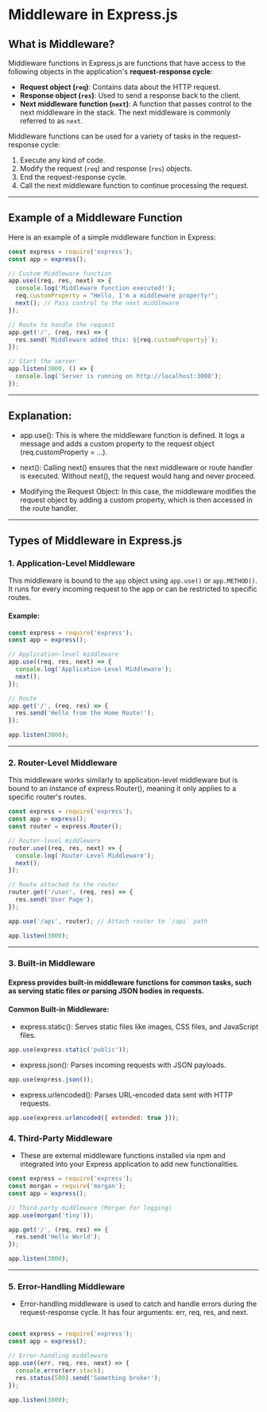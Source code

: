 # Middleware in Express.js

## What is Middleware?

Middleware functions in Express.js are functions that have access to the following objects in the application's **request-response cycle**:

- **Request object (`req`)**: Contains data about the HTTP request.
- **Response object (`res`)**: Used to send a response back to the client.
- **Next middleware function (`next`)**: A function that passes control to the next middleware in the stack. The next middleware is commonly referred to as `next`.

Middleware functions can be used for a variety of tasks in the request-response cycle:

1. Execute any kind of code.
2. Modify the request (`req`) and response (`res`) objects.
3. End the request-response cycle.
4. Call the next middleware function to continue processing the request.

---

## Example of a Middleware Function

Here is an example of a simple middleware function in Express:

```js
const express = require('express');
const app = express();

// Custom Middleware function
app.use((req, res, next) => {
  console.log('Middleware function executed!');
  req.customProperty = "Hello, I'm a middleware property!";
  next(); // Pass control to the next middleware
});

// Route to handle the request
app.get('/', (req, res) => {
  res.send(`Middleware added this: ${req.customProperty}`);
});

// Start the server
app.listen(3000, () => {
  console.log('Server is running on http://localhost:3000');
});
```
---

## Explanation:
- app.use(): This is where the middleware function is defined. It logs a message and adds a custom property to the request object (req.customProperty = ...).

- next(): Calling next() ensures that the next middleware or route handler is executed. Without next(), the request would hang and never proceed.

- Modifying the Request Object: In this case, the middleware modifies the request    object by adding a custom property, which is then accessed in the route handler.

---
## Types of Middleware in Express.js

### 1. Application-Level Middleware

This middleware is bound to the `app` object using `app.use()` or `app.METHOD()`. It runs for every incoming request to the app or can be restricted to specific routes.

#### Example:
```js
const express = require('express');
const app = express();

// Application-level middleware
app.use((req, res, next) => {
  console.log('Application-Level Middleware');
  next();
});

// Route
app.get('/', (req, res) => {
  res.send('Hello from the Home Route!');
});

app.listen(3000);
```
---

### 2. Router-Level Middleware

This middleware works similarly to application-level middleware but is bound to an instance of express.Router(), meaning it only applies to a specific router's routes.

```js
const express = require('express');
const app = express();
const router = express.Router();

// Router-level middleware
router.use((req, res, next) => {
  console.log('Router-Level Middleware');
  next();
});

// Route attached to the router
router.get('/user', (req, res) => {
  res.send('User Page');
});

app.use('/api', router); // Attach router to `/api` path

app.listen(3000);

```
---

### 3. Built-in Middleware
#### Express provides built-in middleware functions for common tasks, such as serving static files or parsing JSON bodies in requests.

#### Common Built-in Middleware: 
- express.static(): Serves static files like images, CSS files, and JavaScript files.

```js
app.use(express.static('public'));
```
- express.json(): Parses incoming requests with JSON payloads.

```js
app.use(express.json());

```
- express.urlencoded(): Parses URL-encoded data sent with HTTP requests.

```js
app.use(express.urlencoded({ extended: true }));

```

### 4. Third-Party Middleware
- These are external middleware functions installed via npm and integrated into your Express application to add new functionalities.

```js
const express = require('express');
const morgan = require('morgan');
const app = express();

// Third-party middleware (Morgan for logging)
app.use(morgan('tiny'));

app.get('/', (req, res) => {
  res.send('Hello World');
});

app.listen(3000);


```

---

### 5. Error-Handling Middleware
- Error-handling middleware is used to catch and handle errors during the request-response cycle. It has four arguments: err, req, res, and next.

```js

const express = require('express');
const app = express();

// Error-handling middleware
app.use((err, req, res, next) => {
  console.error(err.stack);
  res.status(500).send('Something broke!');
});

app.listen(3000);

```